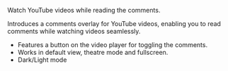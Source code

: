 Watch YouTube videos while reading the comments.

Introduces a comments overlay for YouTube videos, enabling you to read comments while watching videos seamlessly.

- Features a button on the video player for toggling the comments.
- Works in default view, theatre mode and fullscreen.
- Dark/Light mode
